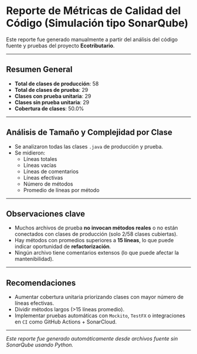 # Reporte de Métricas de Calidad del Código (Simulación tipo SonarQube)

Este reporte fue generado manualmente a partir del análisis del código fuente y pruebas del proyecto **Ecotributario**.

---

## Resumen General

- **Total de clases de producción**: 58
- **Total de clases de prueba**: 29
-  **Clases con prueba unitaria**: 29
-  **Clases sin prueba unitaria**: 29
-  **Cobertura de clases**: 50.0%

---

## Análisis de Tamaño y Complejidad por Clase

- Se analizaron todas las clases `.java` de producción y prueba.
- Se midieron:
  - Líneas totales
  - Líneas vacías
  - Líneas de comentarios
  - Líneas efectivas
  - Número de métodos
  - Promedio de líneas por método

---

## Observaciones clave

- Muchos archivos de prueba **no invocan métodos reales** o no están conectados con clases de producción (solo 2/58 clases cubiertas).
- Hay métodos con promedios superiores a **15 líneas**, lo que puede indicar oportunidad de **refactorización**.
- Ningún archivo tiene comentarios extensos (lo que puede afectar la mantenibilidad).

---

## Recomendaciones

- Aumentar cobertura unitaria priorizando clases con mayor número de líneas efectivas.
- Dividir métodos largos (>15 líneas promedio).
- Implementar pruebas automáticas con `Mockito`, `TestFX` o integraciones en `CI` como GitHub Actions + SonarCloud.

---

*Este reporte fue generado automáticamente desde archivos fuente sin SonarQube usando Python.*
